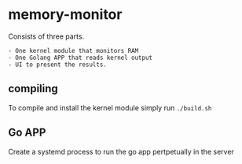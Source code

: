 # memory-monitor
Consists of three parts. 

    - One kernel module that monitors RAM
    - One Golang APP that reads kernel output
    - UI to present the results.

## compiling
To compile and install the kernel module simply run ``./build.sh``

## Go APP
Create a systemd process to run the go app pertpetually in the server

